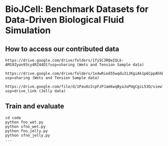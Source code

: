 # BioJCell: Benchmark Datasets for Data-Driven Biological Fluid Simulation


## How to access our contributed data
```
https://drive.google.com/drive/folders/1fy5C3RQeIQLk-AM19Zyoo93cy4RZ44D1?usp=sharing (Wets and Tension Sample data)
```


```
https://drive.google.com/drive/folders/1x4wRied55wqdu31JKgiAk1p6CppAhhDJ?usp=sharing (Wets and Tension Sample data)
```

```
https://drive.google.com/file/d/1Pau0z2cpFzPJamkwqByaJoPUgCgiL53O/view?usp=drive_link (Jelly data)
```


## Train and evaluate
```
cd code
python fno_wet.py
python sfno_wet.py
python fno_jelly.py
python sfno_jelly.py
...
```
